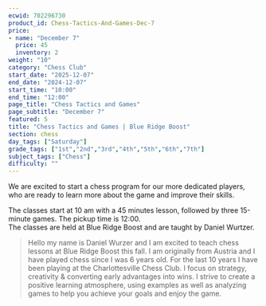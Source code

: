 ```yaml
---
ecwid: 702296730
product_id: Chess-Tactics-And-Games-Dec-7
price:
- name: "December 7"
  price: 45
  inventory: 2
weight: "10"
category: "Chess Club"
start_date: "2025-12-07"
end_date: "2024-12-07"
start_time: "10:00"
end_time: "12:00"
page_title: "Chess Tactics and Games"
page_subtitle: "December 7"
featured: 5
title: "Chess Tactics and Games | Blue Ridge Boost"
section: chess
day_tags: ["Saturday"]
grade_tags: ["1st","2nd","3rd","4th","5th","6th","7th"]
subject_tags: ["Chess"]
difficulty: ""
---
```

<p>We are excited to start a chess program for our more dedicated players, who are ready to learn more about the game and improve their skills.</p><p>The classes start at 10 am with a 45 minutes lesson, followed by three 15-minute games. The pickup time is 12:00.<br>The classes are held at Blue Ridge Boost and are taught by Daniel Wurtzer.<br></p><blockquote>Hello my name is Daniel Wurzer and I am excited to teach chess lessons at Blue Ridge Boost this fall. I am originally from Austria and I have played chess since I was 6 years old. For the last 10 years I have been playing at the Charlottesville Chess Club. I focus on strategy, creativity & converting early advantages into wins. I strive to create a positive learning atmosphere, using examples as well as analyzing games to help you achieve your goals and enjoy the game.</blockquote>
